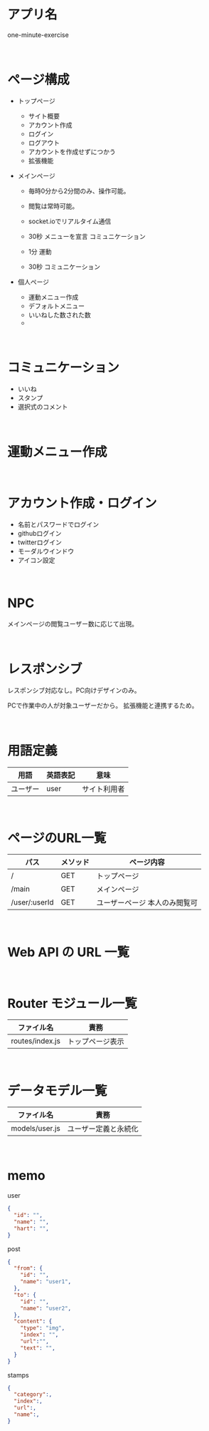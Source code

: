 # アプリ名
one-minute-exercise

<br/>

# ページ構成
- トップページ
  - サイト概要
  - アカウント作成
  - ログイン
  - ログアウト
  - アカウントを作成せずにつかう
  - 拡張機能

- メインページ
  - 毎時0分から2分間のみ、操作可能。
  - 閲覧は常時可能。
  - socket.ioでリアルタイム通信

  - 30秒 メニューを宣言 コミュニケーション
  - 1分 運動
  - 30秒 コミュニケーション


- 個人ページ
  - 運動メニュー作成
  - デフォルトメニュー
  - いいねした数された数
  - 

<br/>

# コミュニケーション
- いいね 
- スタンプ
- 選択式のコメント

<br/>

# 運動メニュー作成


<br/>

# アカウント作成・ログイン
  - 名前とパスワードでログイン
  - githubログイン
  - twitterログイン
  - モーダルウインドウ
  - アイコン設定

<br/>

# NPC
メインページの閲覧ユーザー数に応じて出現。

<br/>

# レスポンシブ
レスポンシブ対応なし。PC向けデザインのみ。

PCで作業中の人が対象ユーザーだから。
拡張機能と連携するため。

<br/>

# 用語定義

| 用語 | 英語表記 | 意味 |
| --- | --- | --- |
| ユーザー | user | サイト利用者 |

<br/>

# ページのURL一覧

| パス | メソッド | ページ内容 |
| --- | --- | --- |
| / | GET | トップページ |
| /main | GET | メインページ |
| /user/:userId | GET | ユーザーページ 本人のみ閲覧可 |



<br/>

# Web API の URL 一覧




<br/>

# Router モジュール一覧

| ファイル名 | 責務 |
| ---- | ---- |
| routes/index.js | トップページ表示 |


<br/>

# データモデル一覧

| ファイル名 | 責務 |
| ---- | ---- |
| models/user.js | ユーザー定義と永続化 |


<br/>


# memo

user
```json
{
  "id": "",
  "name": "",
  "hart": "",
}
```

post
```json
{
  "from": {
    "id": "",
    "name": "user1",
  },
  "to": {
    "id": "",
    "name": "user2",
  },
  "content": {
    "type": "img",
    "index": "",
    "url":"",
    "text": "",
  }
}
```

stamps
```json
{
  "category":,
  "index":,
  "url":,
  "name":,
}
```

